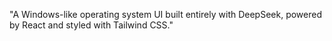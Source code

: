 "A Windows-like operating system UI built entirely with DeepSeek, powered by React and styled with Tailwind CSS."



